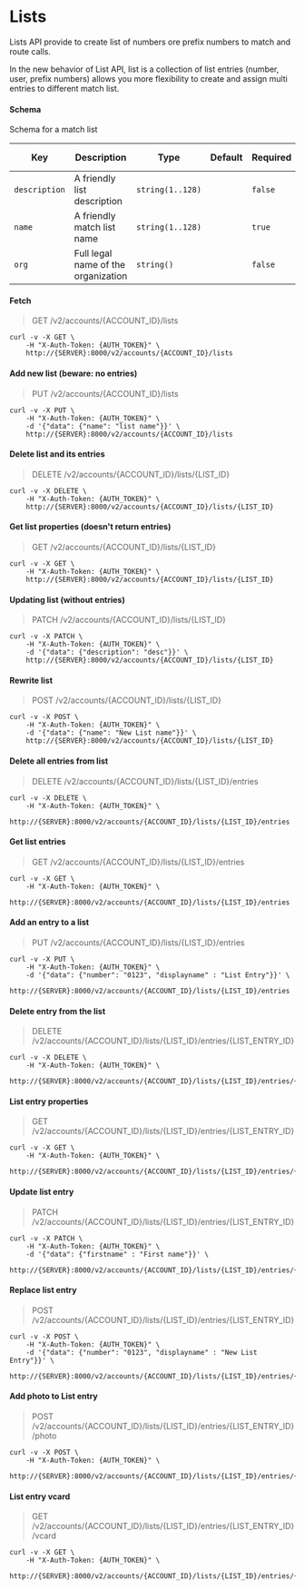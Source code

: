 # Lists

Lists API provide to create list of numbers ore prefix numbers to match and route calls.

In the new behavior of List API, list is a collection of list entries (number, user, prefix numbers) allows you more flexibility to create and assign multi entries to different match list.

#### Schema

Schema for a match list



Key | Description | Type | Default | Required | Support Level
--- | ----------- | ---- | ------- | -------- | -------------
`description` | A friendly list description | `string(1..128)` |   | `false` |  
`name` | A friendly match list name | `string(1..128)` |   | `true` |  
`org` | Full legal name of the organization | `string()` |   | `false` |  



#### Fetch

> GET /v2/accounts/{ACCOUNT_ID}/lists

```shell
curl -v -X GET \
    -H "X-Auth-Token: {AUTH_TOKEN}" \
    http://{SERVER}:8000/v2/accounts/{ACCOUNT_ID}/lists
```


#### Add new list (beware: no entries)

> PUT /v2/accounts/{ACCOUNT_ID}/lists

```shell
curl -v -X PUT \
    -H "X-Auth-Token: {AUTH_TOKEN}" \
    -d '{"data": {"name": "list name"}}' \
    http://{SERVER}:8000/v2/accounts/{ACCOUNT_ID}/lists
```


#### Delete list and its entries

> DELETE /v2/accounts/{ACCOUNT_ID}/lists/{LIST_ID}

```shell
curl -v -X DELETE \
    -H "X-Auth-Token: {AUTH_TOKEN}" \
    http://{SERVER}:8000/v2/accounts/{ACCOUNT_ID}/lists/{LIST_ID}
```


#### Get list properties (doesn't return entries)

> GET /v2/accounts/{ACCOUNT_ID}/lists/{LIST_ID}

```shell
curl -v -X GET \
    -H "X-Auth-Token: {AUTH_TOKEN}" \
    http://{SERVER}:8000/v2/accounts/{ACCOUNT_ID}/lists/{LIST_ID}
```


#### Updating list (without entries)

> PATCH /v2/accounts/{ACCOUNT_ID}/lists/{LIST_ID}

```shell
curl -v -X PATCH \
    -H "X-Auth-Token: {AUTH_TOKEN}" \
    -d '{"data": {"description": "desc"}}' \
    http://{SERVER}:8000/v2/accounts/{ACCOUNT_ID}/lists/{LIST_ID}
```


#### Rewrite list

> POST /v2/accounts/{ACCOUNT_ID}/lists/{LIST_ID}

```shell
curl -v -X POST \
    -H "X-Auth-Token: {AUTH_TOKEN}" \
    -d '{"data": {"name": "New List name"}}' \
    http://{SERVER}:8000/v2/accounts/{ACCOUNT_ID}/lists/{LIST_ID}
```


#### Delete all entries from list

> DELETE /v2/accounts/{ACCOUNT_ID}/lists/{LIST_ID}/entries

```shell
curl -v -X DELETE \
    -H "X-Auth-Token: {AUTH_TOKEN}" \
    http://{SERVER}:8000/v2/accounts/{ACCOUNT_ID}/lists/{LIST_ID}/entries
```


#### Get list entries

> GET /v2/accounts/{ACCOUNT_ID}/lists/{LIST_ID}/entries

```shell
curl -v -X GET \
    -H "X-Auth-Token: {AUTH_TOKEN}" \
    http://{SERVER}:8000/v2/accounts/{ACCOUNT_ID}/lists/{LIST_ID}/entries
```


#### Add an entry to a list

> PUT /v2/accounts/{ACCOUNT_ID}/lists/{LIST_ID}/entries

```shell
curl -v -X PUT \
    -H "X-Auth-Token: {AUTH_TOKEN}" \
    -d '{"data": {"number": "0123", "displayname" : "List Entry"}}' \
    http://{SERVER}:8000/v2/accounts/{ACCOUNT_ID}/lists/{LIST_ID}/entries
```


#### Delete entry from the list

> DELETE /v2/accounts/{ACCOUNT_ID}/lists/{LIST_ID}/entries/{LIST_ENTRY_ID}

```shell
curl -v -X DELETE \
    -H "X-Auth-Token: {AUTH_TOKEN}" \
    http://{SERVER}:8000/v2/accounts/{ACCOUNT_ID}/lists/{LIST_ID}/entries/{LIST_ENTRY_ID}
```


#### List entry properties

> GET /v2/accounts/{ACCOUNT_ID}/lists/{LIST_ID}/entries/{LIST_ENTRY_ID}

```shell
curl -v -X GET \
    -H "X-Auth-Token: {AUTH_TOKEN}" \
    http://{SERVER}:8000/v2/accounts/{ACCOUNT_ID}/lists/{LIST_ID}/entries/{LIST_ENTRY_ID}
```


#### Update list entry

> PATCH /v2/accounts/{ACCOUNT_ID}/lists/{LIST_ID}/entries/{LIST_ENTRY_ID}

```shell
curl -v -X PATCH \
    -H "X-Auth-Token: {AUTH_TOKEN}" \
    -d '{"data": {"firstname" : "First name"}}' \
    http://{SERVER}:8000/v2/accounts/{ACCOUNT_ID}/lists/{LIST_ID}/entries/{LIST_ENTRY_ID}
```

#### Replace list entry

> POST /v2/accounts/{ACCOUNT_ID}/lists/{LIST_ID}/entries/{LIST_ENTRY_ID}

```shell
curl -v -X POST \
    -H "X-Auth-Token: {AUTH_TOKEN}" \
    -d '{"data": {"number": "0123", "displayname" : "New List Entry"}}' \
    http://{SERVER}:8000/v2/accounts/{ACCOUNT_ID}/lists/{LIST_ID}/entries/{LIST_ENTRY_ID}
```


#### Add photo to List entry

> POST /v2/accounts/{ACCOUNT_ID}/lists/{LIST_ID}/entries/{LIST_ENTRY_ID}/photo

```shell
curl -v -X POST \
    -H "X-Auth-Token: {AUTH_TOKEN}" \
    http://{SERVER}:8000/v2/accounts/{ACCOUNT_ID}/lists/{LIST_ID}/entries/{LIST_ENTRY_ID}/photo
```


#### List entry vcard

> GET /v2/accounts/{ACCOUNT_ID}/lists/{LIST_ID}/entries/{LIST_ENTRY_ID}/vcard

```shell
curl -v -X GET \
    -H "X-Auth-Token: {AUTH_TOKEN}" \
    http://{SERVER}:8000/v2/accounts/{ACCOUNT_ID}/lists/{LIST_ID}/entries/{LIST_ENTRY_ID}/vcard
```

